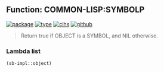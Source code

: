 ## Function: COMMON-LISP:SYMBOLP
[![package](https://img.shields.io/badge/Package-COMMON--LISP-5f9ea0.svg?style=social&colorA=999999)](../) [![type](https://img.shields.io/badge/Type-Function-5f9ea0.svg?style=social&colorA=999999)](../#function) [![clhs](https://img.shields.io/badge/CLHS-SYMBOLP-5f9ea0.svg?style=social&colorA=999999)](http://www.lispworks.com/documentation/HyperSpec/Body/f_symbol.htm) [![github](https://img.shields.io/badge/GitHub-View_the_source-5f9ea0.svg?style=social&colorA=999999&logo=github)](https://github.com/sbcl/sbcl/blob/master/src/code/pred.lisp/) 

> Return true if OBJECT is a SYMBOL, and NIL otherwise.

### Lambda list
```cl
(sb-impl::object)
```
